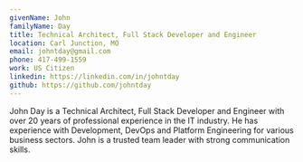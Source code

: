 ```yaml
---
givenName: John
familyName: Day
title: Technical Architect, Full Stack Developer and Engineer
location: Carl Junction, MO
email: johntday@gmail.com
phone: 417-499-1559
work: US Citizen
linkedin: https://linkedin.com/in/johntday
github: https://github.com/johntday
---
```


John Day is a Technical Architect, Full Stack Developer and Engineer with over 20 years of professional experience in the IT industry. 
He has experience with Development, DevOps and Platform Engineering for various business sectors. 
John is a trusted team leader with strong communication skills.